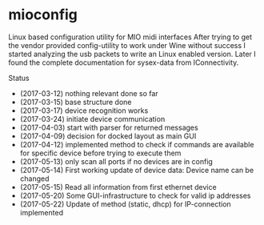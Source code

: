 # mioconfig
Linux based configuration utility for MIO midi interfaces
After trying to get the vendor provided config-utility to work under Wine without success I started analyzing the usb packets to write an Linux enabled version.
Later I found the complete documentation for sysex-data from IConnectivity.

Status
* (2017-03-12) nothing relevant done so far
* (2017-03-15) base structure done
* (2017-03-17) device recognition works
* (2017-03-24) initiate device communication
* (2017-04-03) start with parser for returned messages
* (2017-04-09) decision for docked layout as main GUI 
* (2017-04-12) implemented method to check if commands are available for specific device before trying to execute them
* (2017-05-13) only scan all ports if no devices are in config
* (2017-05-14) First working update of device data: Device name can be changed
* (2017-05-15) Read all information from first ethernet device
* (2017-05-20) Some GUI-infrastructure to check for valid ip addresses
* (2017-05-22) Update of method (static, dhcp) for IP-connection implemented
